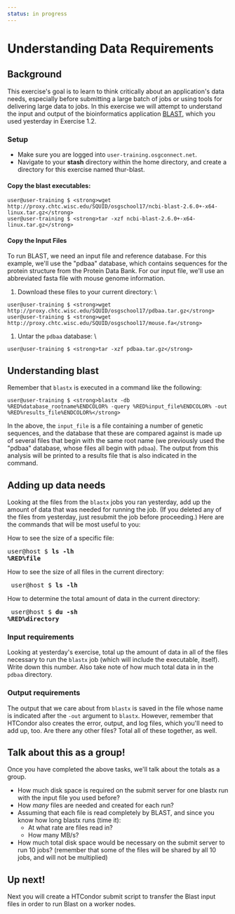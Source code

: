 ```yaml
---
status: in progress
---
```


Understanding Data Requirements
===============================


Background
----------

This exercise's goal is to learn to think critically about an application's data needs, especially before submitting a large batch of jobs or using tools for delivering large data to jobs. In this exercise we will attempt to understand the input and output of the bioinformatics application [BLAST](http://blast.ncbi.nlm.nih.gov/), which you used yesterday in Exercise 1.2.

### Setup

-   Make sure you are logged into `user-training.osgconnect.net`.
-   Navigate to your **stash** directory within the home directory, and create a directory for this exercise named thur-blast.

#### Copy the blast executables:

``` console
user@user-training $ <strong>wget http://proxy.chtc.wisc.edu/SQUID/osgschool17/ncbi-blast-2.6.0+-x64-linux.tar.gz</strong>
user@user-training $ <strong>tar -xzf ncbi-blast-2.6.0+-x64-linux.tar.gz</strong>
```

#### Copy the Input Files

To run BLAST, we need an input file and reference database. For this example, we'll use the "pdbaa" database, which contains sequences for the protein structure from the Protein Data Bank. For our input file, we'll use an abbreviated fasta file with mouse genome information.

1.  Download these files to your current directory: \\

``` console
user@user-training $ <strong>wget http://proxy.chtc.wisc.edu/SQUID/osgschool17/pdbaa.tar.gz</strong>
user@user-training $ <strong>wget http://proxy.chtc.wisc.edu/SQUID/osgschool17/mouse.fa</strong>
```

1.  Untar the `pdbaa` database: \\

``` console
user@user-training $ <strong>tar -xzf pdbaa.tar.gz</strong>
```

Understanding blast
-------------------

Remember that `blastx` is executed in a command like the following:

``` console
user@user-training $ <strong>blastx -db %RED%database_rootname%ENDCOLOR% -query %RED%input_file%ENDCOLOR% -out %RED%results_file%ENDCOLOR%</strong>
```

In the above, the `input_file` is a file containing a number of genetic sequences, and the database that these are compared against is made up of several files that begin with the same root name (we previously used the "pdbaa" database, whose files all begin with `pdbaa`). The output from this analysis will be printed to a results file that is also indicated in the command.

Adding up data needs
--------------------

Looking at the files from the `blastx` jobs you ran yesterday, add up the amount of data that was needed for running the job. (If you deleted any of the files from yesterday, just resubmit the job before proceeding.) Here are the commands that will be most useful to you:

How to see the size of a specific file: <pre class="screen"> user@host $ **ls -lh %RED%file<span class="twiki-macro ENDCOLOR"></span>** </pre>

How to see the size of all files in the current directory: <pre class="screen"> user@host $ **ls -lh** </pre>

How to determine the total amount of data in the current directory: <pre class="screen"> user@host $ **du -sh %RED%directory<span class="twiki-macro ENDCOLOR"></span>** </pre>

### Input requirements

Looking at yesterday's exercise, total up the amount of data in all of the files necessary to run the `blastx` job (which will include the executable, itself). Write down this number. Also take note of how much total data in in the `pdbaa` directory.

### Output requirements

The output that we care about from `blastx` is saved in the file whose name is indicated after the `-out` argument to `blastx`. However, remember that HTCondor also creates the error, output, and log files, which you'll need to add up, too. Are there any other files? Total all of these together, as well.

Talk about this as a group!
---------------------------

Once you have completed the above tasks, we'll talk about the totals as a group.

-   How much disk space is required on the submit server for one blastx run with the input file you used before?
-   How *many* files are needed and created for each run?
-   Assuming that each file is read completely by BLAST, and since you know how long blastx runs (time it):
    -   At what rate are files read in?
    -   How many MB/s?
-   How much total disk space would be necessary on the submit server to run 10 jobs? (remember that some of the files will be shared by all 10 jobs, and will not be multiplied)

Up next!
--------

Next you will create a HTCondor submit script to transfer the Blast input files in order to run Blast on a worker nodes.


